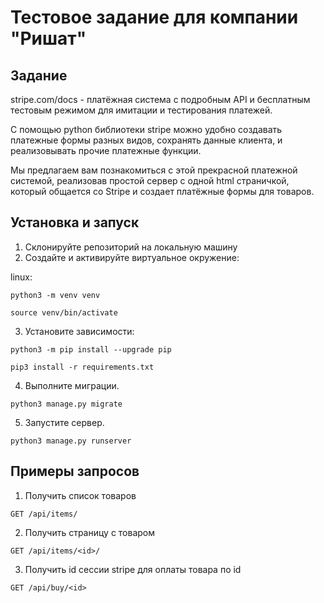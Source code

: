 # Тестовое задание для компании "Ришат"

## Задание
stripe.com/docs - платёжная система с подробным API и бесплатным тестовым режимом для имитации и тестирования платежей.

С помощью python библиотеки stripe можно удобно создавать платежные формы разных видов, сохранять данные клиента, и реализовывать прочие платежные функции. 

Мы предлагаем вам познакомиться с этой прекрасной платежной системой, реализовав простой сервер с одной html страничкой, который общается со Stripe и создает платёжные формы для товаров. 

## Установка и запуск
1. Склонируйте репозиторий на локальную машину
2. Создайте и активируйте виртуальное окружение:

linux:
```
python3 -m venv venv
```
```
source venv/bin/activate
```

3. Установите зависимости:
```
python3 -m pip install --upgrade pip
```
```
pip3 install -r requirements.txt
```

4. Выполните миграции.
```
python3 manage.py migrate
```

5. Запустите сервер.
```
python3 manage.py runserver
```

## Примеры запросов
1. Получить список товаров
```
GET /api/items/
```

2. Получить страницу с товаром
```
GET /api/items/<id>/
```

3. Получить id сессии stripe для оплаты товара по id
```
GET /api/buy/<id>
```